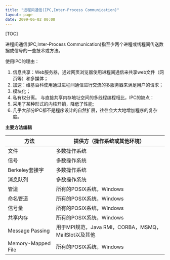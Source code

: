 ```yaml
---
title: "进程间通信(IPC,Inter-Process Communication)"
layout: page
date: 2099-06-02 00:00
---
```


[TOC]

进程间通信(IPC,Inter-Process Communication)指至少两个进程或线程间传送数据或信号的一些技术或方法。

使用IPC的理由：
1. 信息共享：Web服务器，通过网页浏览器使用进程间通信来共享web文件（网页等）和多媒体；
2. 加速：维基百科使用通过进程间通信进行交流的多服务器来满足用户的请求；
3. 模块化；
4. 私有权分离。
与直接共享内存地址空间的多线程编程相比，IPC的缺点：
1. 采用了某种形式的内核开销，降低了性能;
3. 几乎大部分IPC都不是程序设计的自然扩展，往往会大大地增加程序的复杂度。


**主要方法编辑**

| 方法               | 提供方（操作系统或其他环境）                         |
| ------------------ | ---------------------------------------------------- |
| 文件               | 多数操作系统                                         |
| 信号               | 多数操作系统                                         |
| Berkeley套接字     | 多数操作系统                                         |
| 消息队列           | 多数操作系统                                         |
| 管道               | 所有的POSIX系统，Windows                             |
| 命名管道           | 所有的POSIX系统，Windows                             |
| 信号量             | 所有的POSIX系统，Windows                             |
| 共享内存           | 所有的POSIX系统，Windows                             |
| Message Passing    | 用于MPI规范，Java RMI，CORBA，MSMQ，MailSlot以及其他 |
| Memory-Mapped File | 所有的POSIX系统，Windows                             |